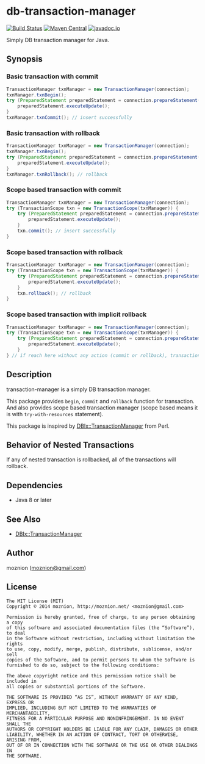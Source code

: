 db-transaction-manager
=============

[![Build Status][travis-image]][travis-url] [![Maven Central][maven-image]][maven-url] [![javadoc.io][javadocio-image]][javadocio-url]

Simply DB transaction manager for Java.

Synopsis
---

### Basic transaction with commit

```java
TransactionManager txnManager = new TransactionManager(connection);
txnManager.txnBegin();
try (PreparedStatement preparedStatement = connection.prepareStatement("INSERT INTO foo (id, var) VALUES (1, 'baz')")) {
    preparedStatement.executeUpdate();
}
txnManager.txnCommit(); // insert successfully
```

### Basic transaction with rollback

```java
TransactionManager txnManager = new TransactionManager(connection);
txnManager.txnBegin();
try (PreparedStatement preparedStatement = connection.prepareStatement("INSERT INTO foo (id, var) VALUES (1, 'baz')")) {
    preparedStatement.executeUpdate();
}
txnManager.txnRollback(); // rollback
```

### Scope based transaction with commit

```java
TransactionManager txnManager = new TransactionManager(connection);
try (TransactionScope txn = new TransactionScope(txnManager)) {
    try (PreparedStatement preparedStatement = connection.prepareStatement("INSERT INTO foo (id, var) VALUES (1, 'baz')")) {
        preparedStatement.executeUpdate();
    }
    txn.commit(); // insert successfully
}
```

### Scope based transaction with rollback

```java
TransactionManager txnManager = new TransactionManager(connection);
try (TransactionScope txn = new TransactionScope(txnManager)) {
    try (PreparedStatement preparedStatement = connection.prepareStatement("INSERT INTO foo (id, var) VALUES (1, 'baz')")) {
        preparedStatement.executeUpdate();
    }
    txn.rollback(); // rollback
}
```

### Scope based transaction with implicit rollback

```java
TransactionManager txnManager = new TransactionManager(connection);
try (TransactionScope txn = new TransactionScope(txnManager)) {
    try (PreparedStatement preparedStatement = connection.prepareStatement("INSERT INTO foo (id, var) VALUES (1, 'baz')")) {
        preparedStatement.executeUpdate();
    }
} // if reach here without any action (commit or rollback), transaction will rollback automatically
```

Description
--

transaction-manager is a simply DB transaction manager.

This package provides `begin`, `commit` and `rollback` function for transaction.
And also provides scope based transaction manager (scope based means it is with `try-with-resources` statement).

This package is inspired by [DBIx::TransactionManager](https://metacpan.org/pod/DBIx::TransactionManager) from Perl.

Behavior of Nested Transactions
--

If any of nested transaction is rollbacked, all of the transactions will rollback.

Dependencies
--

- Java 8 or later

See Also
--

- [DBIx::TransactionManager](https://metacpan.org/pod/DBIx::TransactionManager)

Author
--

moznion (<moznion@gmail.com>)

License
--

```
The MIT License (MIT)
Copyright © 2014 moznion, http://moznion.net/ <moznion@gmail.com>

Permission is hereby granted, free of charge, to any person obtaining a copy
of this software and associated documentation files (the “Software”), to deal
in the Software without restriction, including without limitation the rights
to use, copy, modify, merge, publish, distribute, sublicense, and/or sell
copies of the Software, and to permit persons to whom the Software is
furnished to do so, subject to the following conditions:

The above copyright notice and this permission notice shall be included in
all copies or substantial portions of the Software.

THE SOFTWARE IS PROVIDED “AS IS”, WITHOUT WARRANTY OF ANY KIND, EXPRESS OR
IMPLIED, INCLUDING BUT NOT LIMITED TO THE WARRANTIES OF MERCHANTABILITY,
FITNESS FOR A PARTICULAR PURPOSE AND NONINFRINGEMENT. IN NO EVENT SHALL THE
AUTHORS OR COPYRIGHT HOLDERS BE LIABLE FOR ANY CLAIM, DAMAGES OR OTHER
LIABILITY, WHETHER IN AN ACTION OF CONTRACT, TORT OR OTHERWISE, ARISING FROM,
OUT OF OR IN CONNECTION WITH THE SOFTWARE OR THE USE OR OTHER DEALINGS IN
THE SOFTWARE.
```

[travis-url]: https://travis-ci.org/moznion/java-db-transaction-manager
[travis-image]: https://travis-ci.org/moznion/java-db-transaction-manager.svg?branch=master
[maven-url]: https://maven-badges.herokuapp.com/maven-central/net.moznion/db-transaction-manager
[maven-image]: https://maven-badges.herokuapp.com/maven-central/net.moznion/db-transaction-manager/badge.svg?style=flat
[javadocio-url]: https://javadocio-badges.herokuapp.com/net.moznion/db-transaction-manager
[javadocio-image]: https://javadocio-badges.herokuapp.com/net.moznion/db-transaction-manager/badge.svg

